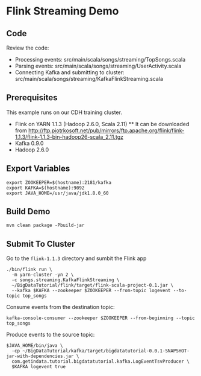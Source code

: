 Flink Streaming Demo
=======

Code
-----
Review the code:
* Processing events: src/main/scala/songs/streaming/TopSongs.scala
* Parsing events: src/main/scala/songs/streaming/UserActivity.scala
* Connecting Kafka and submitting to cluster: src/main/scala/songs/streaming/KafkaFlinkStreaming.scala

Prerequisites
-----
This example runs on our CDH training cluster.

* Flink on YARN 1.1.3 (Hadoop 2.6.0, Scala 2.11)
** It can be downloaded from http://ftp.piotrkosoft.net/pub/mirrors/ftp.apache.org/flink/flink-1.1.3/flink-1.1.3-bin-hadoop26-scala_2.11.tgz
* Kafka 0.9.0
* Hadoop 2.6.0

Export Variables
-----
```
export ZOOKEEPER=$(hostname):2181/kafka
export KAFKA=$(hostname):9092
export JAVA_HOME=/usr/java/jdk1.8.0_60
```

Build Demo
-----
```
mvn clean package -Pbuild-jar
```

Submit To Cluster
-----
Go to the `flink-1.1.3` directory and sumbit the Flink app
```
./bin/flink run \
  -m yarn-cluster -yn 2 \
  -c songs.streaming.KafkaFlinkStreaming \
  ~/BigDataTutorial/flink/target/flink-scala-project-0.1.jar \
  --kafka $KAFKA --zookeeper $ZOOKEEPER --from-topic logevent --to-topic top_songs
```
Consume events from the destination topic:
```
kafka-console-consumer --zookeeper $ZOOKEEPER --from-beginning --topic top_songs
```
Produce events to the source topic:
```
$JAVA_HOME/bin/java \
  -cp ~/BigDataTutorial/kafka/target/bigdatatutorial-0.0.1-SNAPSHOT-jar-with-dependencies.jar \
  com.getindata.tutorial.bigdatatutorial.kafka.LogEventTsvProducer \
  $KAFKA logevent true
```
